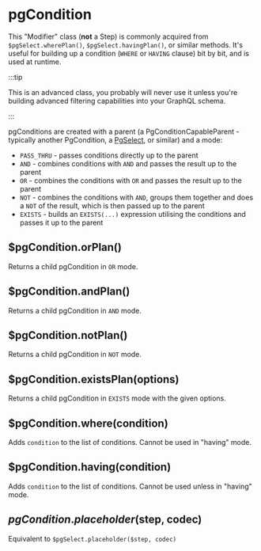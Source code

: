 # pgCondition

<!-- TODO This explanation is out of date, pgSelect doesn't have wherePlan or havingPlan -->

This "Modifier" class (**not** a Step) is commonly acquired from
`$pgSelect.wherePlan()`, `$pgSelect.havingPlan()`, or similar methods. It's
useful for building up a condition (`WHERE` or `HAVING` clause) bit by bit, and is used at runtime.

:::tip

This is an advanced class, you probably will never use it unless you're building
advanced filtering capabilities into your GraphQL schema.

:::

pgConditions are created with a parent (a PgConditionCapableParent - typically another PgCondition, a [PgSelect](./pgSelect.md), or similar) and a mode:

- `PASS_THRU` - passes conditions directly up to the parent
- `AND` - combines conditions with `AND` and passes the result up to the parent
- `OR` - combines the conditions with `OR` and passes the result up to the parent
- `NOT` - combines the conditions with `AND`, groups them together and does a `NOT` of the result, which is then passed up to the parent
- `EXISTS` - builds an `EXISTS(...)` expression utilising the conditions and passes it up to the parent

## $pgCondition.orPlan()

Returns a child pgCondition in `OR` mode.

## $pgCondition.andPlan()

Returns a child pgCondition in `AND` mode.

## $pgCondition.notPlan()

Returns a child pgCondition in `NOT` mode.

## $pgCondition.existsPlan(options)

Returns a child pgCondition in `EXISTS` mode with the given options.

## $pgCondition.where(condition)

Adds `condition` to the list of conditions. Cannot be used in "having" mode.

## $pgCondition.having(condition)

Adds `condition` to the list of conditions. Cannot be used unless in "having" mode.

## $pgCondition.placeholder($step, codec)

Equivalent to `$pgSelect.placeholder($step, codec)`
